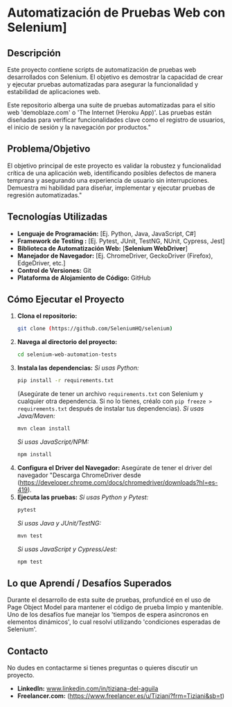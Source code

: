 #  Automatización de Pruebas Web con Selenium]

## Descripción
Este proyecto contiene scripts de automatización de pruebas web desarrollados con Selenium. El objetivo es demostrar la capacidad de crear y ejecutar pruebas automatizadas para asegurar la funcionalidad y estabilidad de aplicaciones web.

Este repositorio alberga una suite de pruebas automatizadas para el sitio web 'demoblaze.com' o 'The Internet (Heroku App)'. Las pruebas están diseñadas para verificar funcionalidades clave como el registro de usuarios, el inicio de sesión y la navegación por productos."

## Problema/Objetivo
El objetivo principal de este proyecto es validar la robustez y funcionalidad crítica de una aplicación web, identificando posibles defectos de manera temprana y asegurando una experiencia de usuario sin interrupciones. Demuestra mi habilidad para diseñar, implementar y ejecutar pruebas de regresión automatizadas."


## Tecnologías Utilizadas
- **Lenguaje de Programación:** [Ej. Python, Java, JavaScript, C#]
- **Framework de Testing :** [Ej. Pytest, JUnit, TestNG, NUnit, Cypress, Jest]
- **Biblioteca de Automatización Web:** [**Selenium WebDriver**]
- **Manejador de Navegador:** [Ej. ChromeDriver, GeckoDriver (Firefox), EdgeDriver, etc.]
- **Control de Versiones:** Git
- **Plataforma de Alojamiento de Código:** GitHub

## Cómo Ejecutar el Proyecto


1.  **Clona el repositorio:**
    ```bash
    git clone (https://github.com/SeleniumHQ/selenium)
    ```
2.  **Navega al directorio del proyecto:**
    ```bash
    cd selenium-web-automation-tests
    ```
3.  **Instala las dependencias:**
    *Si usas Python:*
    ```bash
    pip install -r requirements.txt
    ```
    (Asegúrate de tener un archivo `requirements.txt` con Selenium y cualquier otra dependencia. Si no lo tienes, créalo con `pip freeze > requirements.txt` después de instalar tus dependencias).
    *Si usas Java/Maven:*
    ```bash
    mvn clean install
    ```
    *Si usas JavaScript/NPM:*
    ```bash
    npm install
    ```
4.  **Configura el Driver del Navegador:**
    Asegúrate de tener el driver del navegador "Descarga ChromeDriver desde (https://developer.chrome.com/docs/chromedriver/downloads?hl=es-419).
5.  **Ejecuta las pruebas:**
    *Si usas Python y Pytest:*
    ```bash
    pytest
    ```
    *Si usas Java y JUnit/TestNG:*
    ```bash
    mvn test
    ```
    *Si usas JavaScript y Cypress/Jest:*
    ```bash
    npm test
    ```



## Lo que Aprendí / Desafíos Superados
Durante el desarrollo de esta suite de pruebas, profundicé en el uso de Page Object Model para mantener el código de prueba limpio y mantenible. Uno de los desafíos fue manejar los 'tiempos de espera asíncronos en elementos dinámicos', lo cual resolví utilizando 'condiciones esperadas de Selenium'.

## Contacto
No dudes en contactarme si tienes preguntas o quieres discutir un proyecto.

- **LinkedIn:** www.linkedin.com/in/tiziana-del-aguila
- **Freelancer.com:** (https://www.freelancer.es/u/Tiziani?frm=Tiziani&sb=t)
